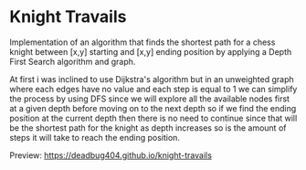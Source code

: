 # Knight Travails

Implementation of an algorithm that finds the shortest path for a chess knight between [x,y] starting and [x,y] ending position by applying a Depth First Search algorithm and graph. 

At first i was inclined to use Dijkstra's algorithm but in an unweighted graph where each edges have no value and each step is equal to 1 we can simplify the process by using DFS since we will explore all the available nodes first at a given depth before moving on to the next depth so if we find the ending position at the current depth then there is no need to continue since that will be the shortest path for the knight as depth increases so is the amount of steps it will take to reach the ending position.

Preview: https://deadbug404.github.io/knight-travails
